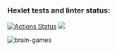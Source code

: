 ### Hexlet tests and linter status:
[![Actions Status](https://github.com/senigius/frontend-project-lvl1/workflows/hexlet-check/badge.svg)](https://github.com/senigius/frontend-project-lvl1/actions)
<a href="https://codeclimate.com/github/codeclimate/codeclimate/maintainability"><img src="https://api.codeclimate.com/v1/badges/a99a88d28ad37a79dbf6/maintainability" /></a>

![brain-games](https://github.com/senigius/frontend-project-lvl1/actions/workflows/main.yml/badge.svg)